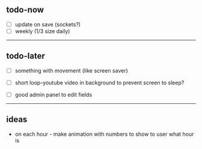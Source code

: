 ## todo-now

- [ ] update on save (sockets?)
- [ ] weekly (1/3 size daily)

---

## todo-later

- [ ] something with movement (like screen saver)
- [ ] short loop-youtube video in background to prevent screen to sleep?

- [ ] good admin panel to edit fields

---

## ideas

- on each hour - make animation with numbers to show to user what hour is